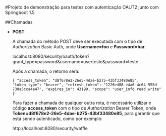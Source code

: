 #Projeto de demonstração para testes com autenticação OAUT2 junto com Springboot 1.5

##Chamadas

- **POST**
    
    A chamada do método POST deve ser executada com o tipo de *Authorization* Basic Auth, onde **Username=foo** e **Password=bar**.
    
    localhost:8080/security/oauth/token?grant_type=password&username=userteste&password=teste
    
    Após a chamada, o retorno será:
    
    ``
    {
        "access_token": "d8f678e2-26e5-4dae-b275-43bf33480e85",
        "token_type": "bearer",
        "refresh_token": "1226ed88-e4a6-4c64-958d-730a5cca4a47",
        "expires_in": 43199,
        "scope": "user_info read write"
    }
    ``
    
    Para fazer a chamada de qualquer outra rota, é necessário utilizar o código **access_token** com o tipo de *Authorization* Bearer Token, onde **Token=d8f678e2-26e5-4dae-b275-43bf33480e85**, para garantir que está sendo autenticado, como por exemplo:
    
   http://localhost:8080/security/waffle
   